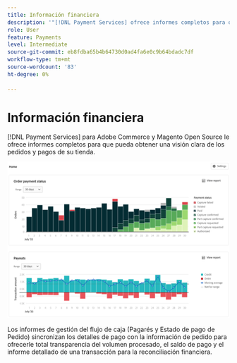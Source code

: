 ```yaml
---
title: Información financiera
description: '"[!DNL Payment Services] ofrece informes completos para que pueda obtener una visión clara de los pedidos y pagos de su tienda".'
role: User
feature: Payments
level: Intermediate
source-git-commit: eb8fdba65b4b64730d0ad4fa6e0c9b64bdadc7df
workflow-type: tm+mt
source-wordcount: '83'
ht-degree: 0%

---
```


# Información financiera

[!DNL Payment Services] para Adobe Commerce y Magento Open Source le ofrece informes completos para que pueda obtener una visión clara de los pedidos y pagos de su tienda.

![Vista Informes financieros](assets/reports-view.png)

Los informes de gestión del flujo de caja (Pagarés y Estado de pago de Pedido) sincronizan los detalles de pago con la información de pedido para ofrecerle total transparencia del volumen procesado, el saldo de pago y el informe detallado de una transacción para la reconciliación financiera.

